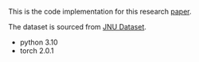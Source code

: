 This is the code implementation for this research [paper](https://ieeexplore.ieee.org/document/9887963).

The dataset is sourced from [JNU Dataset](https://github.com/xiaoyanwu/Self-Attention-GAN).

- python 3.10
- torch 2.0.1
